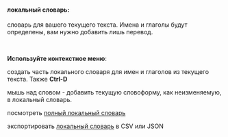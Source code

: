 #### локальный словарь:

словарь для вашего текущего текста. Имена и глаголы будут определены, вам нужно добавить лишь перевод.

&nbsp;

**Используйте контекстное меню**:

создать <span class="link" data-createlocalchunk=true>часть локального словаря</span> для имен и глаголов из текущего текста. Также **Ctrl-D**

мышь над словом  - добавить текущую словоформу, как неизменяемую, в локальный словарь.

посмотреть <a href="#" data-section="remote-dicts">полный локальный словарь</a>

экспортировать <a href="#" data-section="remote-dicts">локальный словарь</a> в CSV или JSON


&nbsp;
